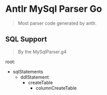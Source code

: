 # Antlr MySql Parser Go

> Most parser code generated by antlr.


## SQL Support 

> By the MySqlParser.g4

root:
- sqlStatements
  - ddlStatement
    - createTable
      - columnCreateTable